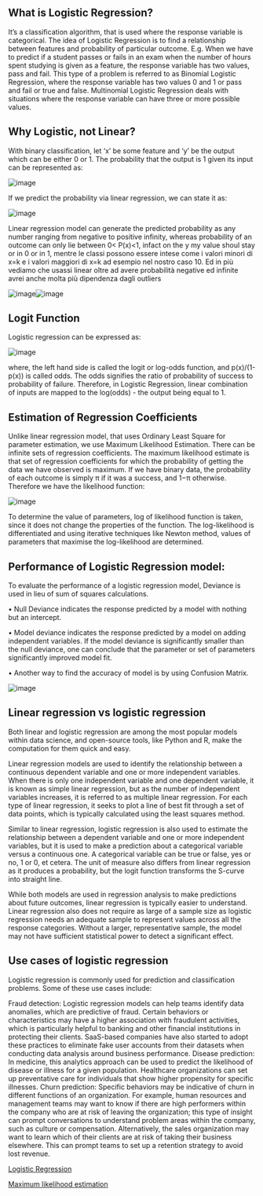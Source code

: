 ## What is Logistic Regression?
It’s a classification algorithm, that is used where the response variable is categorical. The idea of Logistic Regression is to find a relationship between features and probability of particular outcome.
E.g. When we have to predict if a student passes or fails in an exam when the number of hours spent studying is given as a feature, the response variable has two values, pass and fail.
This type of a problem is referred to as Binomial Logistic Regression, where the response variable has two values 0 and 1 or pass and fail or true and false. Multinomial Logistic Regression deals with situations where the response variable can have three or more possible values.
## Why Logistic, not Linear?
With binary classification, let ‘x’ be some feature and ‘y’ be the output which can be either 0 or 1. 
The probability that the output is 1 given its input can be represented as:

![image](https://github.com/NicolaChiesa/ML-Training/assets/89846244/ffa1bea5-4dda-4bc7-8abf-6c580fb59d93)


If we predict the probability via linear regression, we can state it as:


![image](https://github.com/NicolaChiesa/ML-Training/assets/89846244/ec99ebbf-e1ae-411d-a994-f1c5af8858d2)

Linear regression model can generate the predicted probability as any number ranging from negative to positive infinity, whereas probability of an outcome can only lie between 0< P(x)<1, infact on the y my value shoul stay or in 0 or in 1, mentre le classi possono essere intese come i valori minori di x=k e i valori maggiori di x=k ad esempio nel nostro caso 10. Ed in più vediamo che usassi linear oltre ad avere probabilità negative ed infinite avrei anche molta più dipendenza dagli outliers

![image](https://github.com/NicolaChiesa/ML-Training/assets/89846244/1c3e48b1-f24b-4f67-89d9-689972c2892b)![image](https://github.com/NicolaChiesa/ML-Training/assets/89846244/4168f115-aa52-446c-b8d2-909f1edab85c)
## Logit Function
Logistic regression can be expressed as:

![image](https://github.com/NicolaChiesa/ML-Training/assets/89846244/305a7cd1-bf9e-4d0b-9559-2c4c01d4d12e)


where, the left hand side is called the logit or log-odds function, and p(x)/(1-p(x)) is called odds.
The odds signifies the ratio of probability of success to probability of failure. Therefore, in Logistic Regression, linear combination of inputs are mapped to the log(odds) - the output being equal to 1.

## Estimation of Regression Coefficients
Unlike linear regression model, that uses Ordinary Least Square for parameter estimation, we use Maximum Likelihood Estimation. 
There can be infinite sets of regression coefficients. The maximum likelihood estimate is that set of regression coefficients for which the probability of getting the data we have observed is maximum. 
If we have binary data, the probability of each outcome is simply π if it was a success, and 1−π otherwise. Therefore we have the likelihood function:

![image](https://github.com/NicolaChiesa/ML-Training/assets/89846244/709d458a-028f-494b-a3bb-6c85e930854f)

To determine the value of parameters, log of likelihood function is taken, since it does not change the properties of the function. 
The log-likelihood is differentiated and using iterative techniques like Newton method, values of parameters that maximise the log-likelihood are determined.

## Performance of Logistic Regression model:
To evaluate the performance of a logistic regression model, Deviance is used in lieu of sum of squares calculations.

• Null Deviance indicates the response predicted by a model with nothing but an intercept.

• Model deviance indicates the response predicted by a model on adding independent variables. If the model deviance is significantly smaller than the null deviance, one can conclude that the parameter or set of parameters significantly improved model fit.

• Another way to find the accuracy of model is by using Confusion Matrix.


![image](https://github.com/NicolaChiesa/ML-Training/assets/89846244/aa41a2bf-1fd7-4af3-8693-f344fe1bbaba)


## Linear regression vs logistic regression
Both linear and logistic regression are among the most popular models within data science, and open-source tools, like Python and R, make the computation for them quick and easy.

Linear regression models are used to identify the relationship between a continuous dependent variable and one or more independent variables. When there is only one independent variable and one dependent variable, it is known as simple linear regression, but as the number of independent variables increases, it is referred to as multiple linear regression. For each type of linear regression, it seeks to plot a line of best fit through a set of data points, which is typically calculated using the least squares method.

Similar to linear regression, logistic regression is also used to estimate the relationship between a dependent variable and one or more independent variables, but it is used to make a prediction about a categorical variable versus a continuous one. A categorical variable can be true or false, yes or no, 1 or 0, et cetera. The unit of measure also differs from linear regression as it produces a probability, but the logit function transforms the S-curve into straight line.  

While both models are used in regression analysis to make predictions about future outcomes, linear regression is typically easier to understand. Linear regression also does not require as large of a sample size as logistic regression needs an adequate sample to represent values across all the response categories. Without a larger, representative sample, the model may not have sufficient statistical power to detect a significant effect.

## Use cases of logistic regression
Logistic regression is commonly used for prediction and classification problems. Some of these use cases include:

Fraud detection: Logistic regression models can help teams identify data anomalies, which are predictive of fraud. Certain behaviors or characteristics may have a higher association with fraudulent activities, which is particularly helpful to banking and other financial institutions in protecting their clients. SaaS-based companies have also started to adopt these practices to eliminate fake user accounts from their datasets when conducting data analysis around business performance.
Disease prediction: In medicine, this analytics approach can be used to predict the likelihood of disease or illness for a given population. Healthcare organizations can set up preventative care for individuals that show higher propensity for specific illnesses.
Churn prediction: Specific behaviors may be indicative of churn in different functions of an organization. For example, human resources and management teams may want to know if there are high performers within the company who are at risk of leaving the organization; this type of insight can prompt conversations to understand problem areas within the company, such as culture or compensation. Alternatively, the sales organization may want to learn which of their clients are at risk of taking their business elsewhere. This can prompt teams to set up a retention strategy to avoid lost revenue.

[Logistic Regression](https://medium.com/data-science-group-iitr/logistic-regression-simplified-9b4efe801389)

[Maximum likelihood estimation](https://towardsdatascience.com/probability-concepts-explained-maximum-likelihood-estimation-c7b4342fdbb1)


